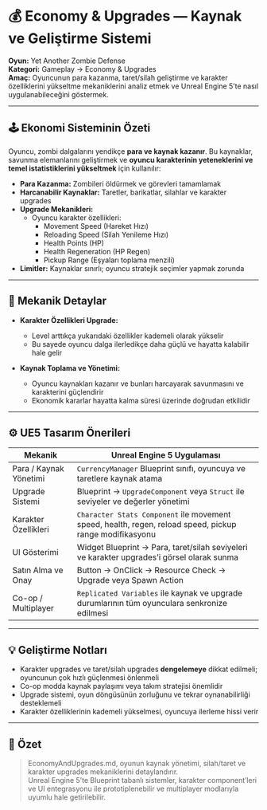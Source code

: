 # 💰 Economy & Upgrades — Kaynak ve Geliştirme Sistemi

**Oyun:** Yet Another Zombie Defense  
**Kategori:** Gameplay → Economy & Upgrades  
**Amaç:** Oyuncunun para kazanma, taret/silah geliştirme ve karakter özelliklerini yükseltme mekaniklerini analiz etmek ve Unreal Engine 5’te nasıl uygulanabileceğini göstermek.

---

## 🕹️ Ekonomi Sisteminin Özeti

Oyuncu, zombi dalgalarını yendikçe **para ve kaynak kazanır**. Bu kaynaklar, savunma elemanlarını geliştirmek ve **oyuncu karakterinin yeteneklerini ve temel istatistiklerini yükseltmek** için kullanılır:

- **Para Kazanma:** Zombileri öldürmek ve görevleri tamamlamak  
- **Harcanabilir Kaynaklar:** Taretler, barikatlar, silahlar ve karakter upgrades  
- **Upgrade Mekanikleri:** 
  - Oyuncu karakter özellikleri:  
    - Movement Speed (Hareket Hızı)  
    - Reloading Speed (Silah Yenileme Hızı)  
    - Health Points (HP)  
    - Health Regeneration (HP Regen)  
    - Pickup Range (Eşyaları toplama menzili)  
- **Limitler:** Kaynaklar sınırlı; oyuncu stratejik seçimler yapmak zorunda

---

## 🔄 Mekanik Detaylar
- **Karakter Özellikleri Upgrade:**  
  - Level arttıkça yukarıdaki özellikler kademeli olarak yükselir  
  - Bu sayede oyuncu dalga ilerledikçe daha güçlü ve hayatta kalabilir hale gelir  

- **Kaynak Toplama ve Yönetimi:**  
  - Oyuncu kaynakları kazanır ve bunları harcayarak savunmasını ve karakterini güçlendirir  
  - Ekonomik kararlar hayatta kalma süresi üzerinde doğrudan etkilidir  

---

## ⚙️ UE5 Tasarım Önerileri

| Mekanik | Unreal Engine 5 Uygulaması |
|---------|---------------------------|
| Para / Kaynak Yönetimi | `CurrencyManager` Blueprint sınıfı, oyuncuya ve taretlere kaynak atama |
| Upgrade Sistemi | Blueprint → `UpgradeComponent` veya `Struct` ile seviyeler ve değerler yönetimi |
| Karakter Özellikleri | `Character Stats Component` ile movement speed, health, regen, reload speed, pickup range modifikasyonu |
| UI Gösterimi | Widget Blueprint → Para, taret/silah seviyeleri ve karakter upgrades’i görsel olarak sunma |
| Satın Alma ve Onay | Button → OnClick → Resource Check → Upgrade veya Spawn Action |
| Co-op / Multiplayer | `Replicated Variables` ile kaynak ve upgrade durumlarının tüm oyunculara senkronize edilmesi |

---

## 💡 Geliştirme Notları

- Karakter upgrades ve taret/silah upgrades **dengelemeye** dikkat edilmeli; oyuncunun çok hızlı güçlenmesi önlenmeli  
- Co-op modda kaynak paylaşımı veya takım stratejisi önemlidir  
- Upgrade sistemi, oyun döngüsünün zorluğunu ve tekrar oynanabilirliği desteklemeli  
- Karakter özelliklerinin kademeli yükselmesi, oyuncuya ilerleme hissi verir  

---

## 📌 Özet

> EconomyAndUpgrades.md, oyunun kaynak yönetimi, silah/taret ve karakter upgrades mekaniklerini detaylandırır.  
> Unreal Engine 5’te Blueprint tabanlı sistemler, karakter component’leri ve UI entegrasyonu ile prototiplenebilir ve multiplayer modlarıyla uyumlu hale getirilebilir.
